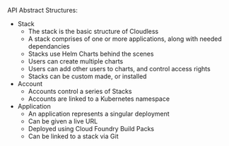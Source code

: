 API Abstract Structures:
  - Stack
    - The stack is the basic structure of Cloudless
    - A stack comprises of one or more applications, along with needed dependancies
    - Stacks use Helm Charts behind the scenes
    - Users can create multiple charts
    - Users can add other users to charts, and control access rights
    - Stacks can be custom made, or installed
  - Account
    - Accounts control a series of Stacks
    - Accounts are linked to a Kubernetes namespace
  - Application
    - An application represents a singular deployment
    - Can be given a live URL
    - Deployed using Cloud Foundry Build Packs
    - Can be linked to a stack via Git


